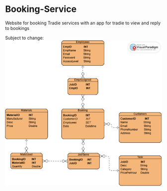 # Booking-Service
Website for booking Tradie services with an app for tradie to view and reply to bookings

Subject to change:
![alt text](<./doc-images/Booking Service ERD.png>)